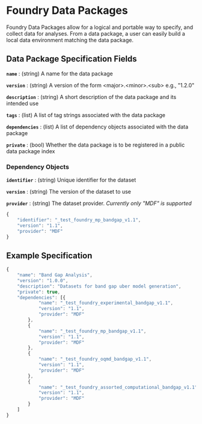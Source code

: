 # Foundry Data Packages

Foundry Data Packages allow for a logical and portable way to specify, and collect data for analyses. From a data package, a user can easily build a local data environment matching the data package.

## Data Package Specification Fields

**`name`** : \(string\) A name for the data package

**`version`** : \(string\) A version of the form &lt;major&gt;.&lt;minor&gt;.&lt;sub&gt; e.g., "1.2.0"

**`description`**  : \(string\) A short description of the data package and its intended use

**`tags`**  : \(list\) A list of tag strings associated with the data package

**`dependencies`**  : \(list\) A list of dependency objects associated with the data package

**`private`**  : \(bool\) Whether the data package is to be registered in a public data package index

### Dependency Objects

**`identifier`** : \(string\) Unique identifier for the dataset

**`version`** : \(string\) The version of the dataset to use

**`provider`** : \(string\) The dataset provider. _Currently only "MDF" is supported_

```javascript
{
    "identifier": "_test_foundry_mp_bandgap_v1.1",
    "version": "1.1",
    "provider": "MDF"
}
```

## Example Specification

```javascript
{
	"name": "Band Gap Analysis",
	"version": "1.0.0",
	"description": "Datasets for band gap uber model generation",
	"private": true,
	"dependencies": [{
			"name": "_test_foundry_experimental_bandgap_v1.1",
			"version": "1.1",
			"provider": "MDF"
		},
		{
			"name": "_test_foundry_mp_bandgap_v1.1",
			"version": "1.1",
			"provider": "MDF"
		},
		{
			"name": "_test_foundry_oqmd_bandgap_v1.1",
			"version": "1.1",
			"provider": "MDF"
		},
		{
			"name": "_test_foundry_assorted_computational_bandgap_v1.1",
			"version": "1.1",
			"provider": "MDF"
		}
	]
}
```



